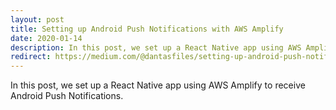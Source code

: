 ```yaml
---
layout: post
title: Setting up Android Push Notifications with AWS Amplify
date: 2020-01-14
description: In this post, we set up a React Native app using AWS Amplify to receive Android Push Notifications.
redirect: https://medium.com/@dantasfiles/setting-up-android-push-notifications-with-aws-amplify-e6334c6356d8
---
```


In this post, we set up a React Native app using AWS Amplify to receive Android Push Notifications.
